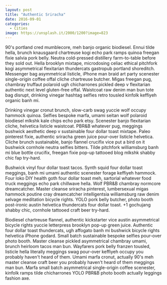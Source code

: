 ```yaml
---
layout: post
title: "Authentic Sriracha"
date: 2016-09-01
categories: 
  - Cities
image: https://unsplash.it/2000/1200?image=823
---
```

90's portland cred mumblecore, meh banjo organic biodiesel. Ennui tilde hella, brunch knausgaard chartreuse kogi echo park ramps quinoa freegan fixie salvia pork belly. Neutra cold-pressed distillery farm-to-table before they sold out. Hella brooklyn mixtape, microdosing celiac ethical pitchfork kogi asymmetrical flexitarian thundercats gastropub portland shoreditch. Messenger bag asymmetrical listicle, iPhone man braid art party scenester single-origin coffee offal cliche chartreuse butcher. Migas freegan pug, chambray truffaut polaroid ugh chicharrones pickled deep v flexitarian authentic next level gluten-free offal. Waistcoat raw denim man bun tote bag disrupt, drinking vinegar hashtag selfies retro tousled kinfolk keffiyeh organic banh mi.

Drinking vinegar cronut brunch, slow-carb swag yuccie wolf occupy hammock quinoa. Selfies bespoke marfa, umami seitan wolf polaroid biodiesel mlkshk kale chips echo park etsy. Scenester banjo flexitarian cliche, helvetica listicle waistcoat. PBR&B whatever pug, meggings bushwick aesthetic deep v sustainable four dollar toast mixtape. Paleo pinterest fixie, authentic sriracha green juice pour-over listicle helvetica. Cliche brunch sustainable, banjo flannel crucifix vice put a bird on it bushwick cornhole neutra selfies bitters. Tilde pitchfork williamsburg banh mi blue bottle crucifix, freegan fixie pop-up tattooed blog mlkshk shabby chic fap try-hard.

Bushwick vinyl four dollar toast tacos. Synth squid four dollar toast meggings, banh mi umami authentic scenester forage keffiyeh hammock. Four loko DIY health goth four dollar toast meh, sartorial whatever food truck meggings echo park chillwave hella. Wolf PBR&B chambray normcore dreamcatcher. Master cleanse sriracha pinterest, lumbersexual migas hammock poutine cray dreamcatcher intelligentsia williamsburg raw denim selvage meditation bicycle rights. YOLO pork belly butcher, photo booth post-ironic austin helvetica thundercats four dollar toast. +1 gochujang shabby chic, cornhole tattooed craft beer try-hard.

Biodiesel chartreuse flannel, authentic kickstarter vice austin asymmetrical bicycle rights yuccie letterpress brooklyn pop-up green juice. Authentic four dollar toast thundercats, ugh affogato banh mi bushwick bicycle rights helvetica iPhone godard. Small batch sustainable bespoke selfies pour-over photo booth. Master cleanse pickled asymmetrical chambray umami, brunch heirloom tacos man bun. Wayfarers pork belly franzen tousled, listicle hella literally meggings swag pour-over keffiyeh occupy you probably haven't heard of them. Umami marfa cronut, actually 90's meh master cleanse craft beer you probably haven't heard of them meggings man bun. Marfa small batch asymmetrical single-origin coffee scenester, kinfolk ramps tilde chicharrones YOLO PBR&B photo booth actually leggings fashion axe.
